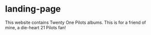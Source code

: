 # landing-page
This website contains Twenty One Pilots albums.
This is for a friend of mine, a die-heart 21 Pilots fan!
